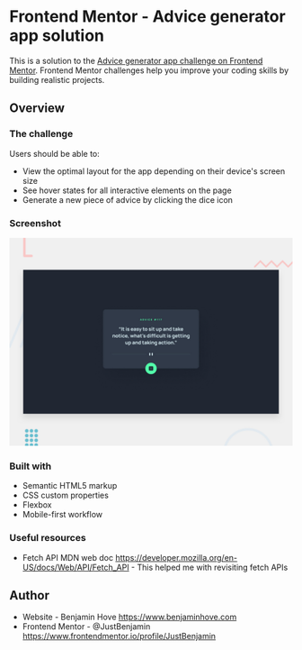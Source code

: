 # Frontend Mentor - Advice generator app solution

This is a solution to the [Advice generator app challenge on Frontend Mentor](https://www.frontendmentor.io/challenges/advice-generator-app-QdUG-13db). Frontend Mentor challenges help you improve your coding skills by building realistic projects.


## Overview

### The challenge

Users should be able to:

- View the optimal layout for the app depending on their device's screen size
- See hover states for all interactive elements on the page
- Generate a new piece of advice by clicking the dice icon

### Screenshot

![](./design/desktop-preview.jpg)


### Built with

- Semantic HTML5 markup
- CSS custom properties
- Flexbox
- Mobile-first workflow


### Useful resources

- Fetch API MDN web doc https://developer.mozilla.org/en-US/docs/Web/API/Fetch_API - This helped me with revisiting fetch APIs

## Author

- Website - Benjamin Hove https://www.benjaminhove.com
- Frontend Mentor - @JustBenjamin https://www.frontendmentor.io/profile/JustBenjamin

